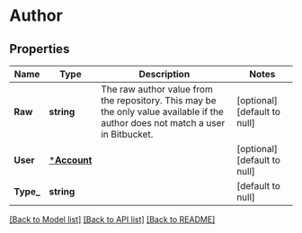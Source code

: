 # Author

## Properties
Name | Type | Description | Notes
------------ | ------------- | ------------- | -------------
**Raw** | **string** | The raw author value from the repository. This may be the only value available if the author does not match a user in Bitbucket. | [optional] [default to null]
**User** | [***Account**](account.md) |  | [optional] [default to null]
**Type_** | **string** |  | [default to null]

[[Back to Model list]](../README.md#documentation-for-models) [[Back to API list]](../README.md#documentation-for-api-endpoints) [[Back to README]](../README.md)

